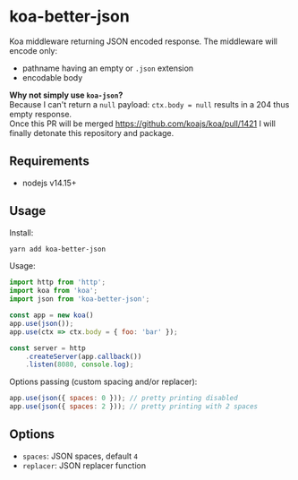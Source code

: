 # koa-better-json

Koa middleware returning JSON encoded response.
The middleware will encode only:
- pathname having an empty or `.json` extension
- encodable body

**Why not simply use `koa-json`?**   
Because I can't return a `null` payload: `ctx.body = null` results in a 204 thus empty response.  
Once this PR will be merged <https://github.com/koajs/koa/pull/1421> I will finally detonate this repository and package.

## Requirements
- nodejs v14.15+

## Usage

Install:
```bash
yarn add koa-better-json
```

Usage:
```javascript
import http from 'http';
import koa from 'koa';
import json from 'koa-better-json';

const app = new koa()
app.use(json());
app.use(ctx => ctx.body = { foo: 'bar' });

const server = http
    .createServer(app.callback())
    .listen(8080, console.log);
```

Options passing (custom spacing and/or replacer):
```javascript
app.use(json({ spaces: 0 })); // pretty printing disabled
app.use(json({ spaces: 2 })); // pretty printing with 2 spaces
```

## Options
 - `spaces`: JSON spaces, default `4`
 - `replacer`: JSON replacer function